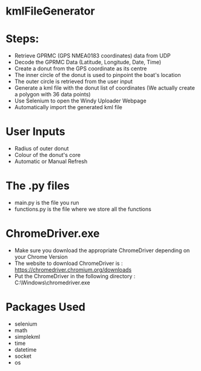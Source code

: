 # kmlFileGenerator

# Steps:

- Retrieve GPRMC (GPS NMEA0183 coordinates) data from UDP 
- Decode the GPRMC Data (Latitude, Longitude, Date, Time)
- Create a donut from the GPS coordinate as its centre 
- The inner circle of the donut is used to pinpoint the boat's location
- The outer circle is retrieved from the user input
- Generate a kml file with the donut list of coordinates (We actually create a polygon with 36 data points)
- Use Selenium to open the Windy Uploader Webpage 
- Automatically import the generated kml file 

# User Inputs 

- Radius of outer donut 
- Colour of the donut's core 
- Automatic or Manual Refresh 

# The .py files

- main.py is the file you run 
- functions.py is the file where we store all the functions 

# ChromeDriver.exe

- Make sure you download the appropriate ChromeDriver depending on your Chrome Version
- The website to download ChromeDriver is : https://chromedriver.chromium.org/downloads
- Put the ChromeDriver in the following directory :
C:\\Windows\chromedriver.exe

# Packages Used 

- selenium
- math 
- simplekml
- time
- datetime
- socket 
- os 
